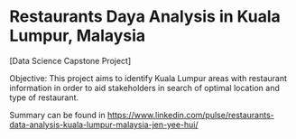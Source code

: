 # Restaurants Daya Analysis in Kuala Lumpur, Malaysia
[Data Science Capstone Project] 

Objective: This project aims to identify Kuala Lumpur areas with restaurant information in order to aid stakeholders in search of optimal location and type of restaurant. 

Summary can be found in https://www.linkedin.com/pulse/restaurants-data-analysis-kuala-lumpur-malaysia-jen-yee-hui/
